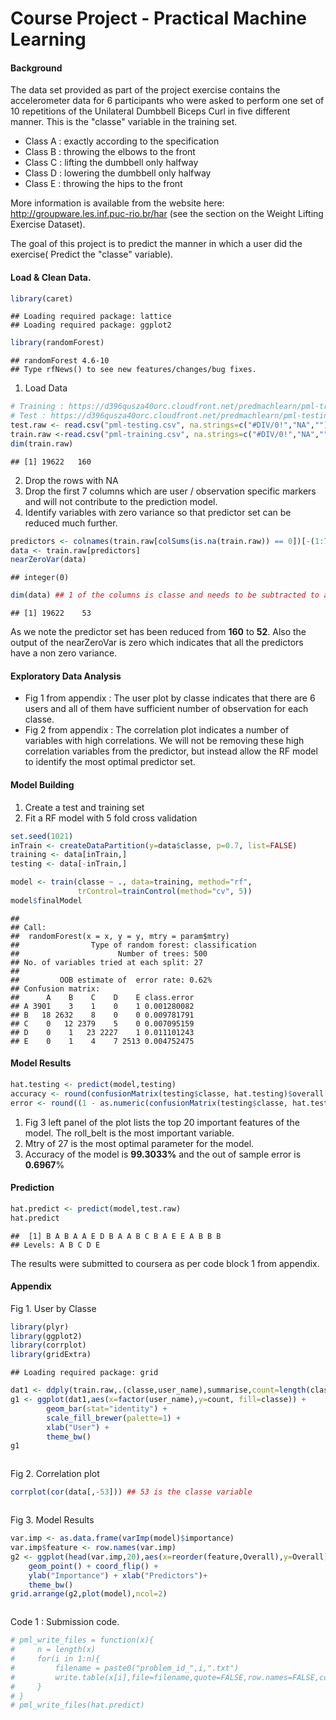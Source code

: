 # Course Project - Practical Machine Learning

#### Background

The data set provided as part of the project exercise contains the accelerometer data for 6 participants who were asked to perform one set of 10 repetitions of the Unilateral Dumbbell Biceps Curl in five different manner. This is the "classe" variable in the training set.

- Class A : exactly according to the specification 
- Class B : throwing the elbows to the front
- Class C : lifting the dumbbell only halfway 
- Class D : lowering the dumbbell only halfway
- Class E : throwing the hips to the front

More information is available from the website here: http://groupware.les.inf.puc-rio.br/har (see the section on the Weight Lifting Exercise Dataset).

The goal of this project is to predict the manner in which a user did the exercise( Predict the "classe" variable). 

#### Load & Clean Data.


```r
library(caret)
```

```
## Loading required package: lattice
## Loading required package: ggplot2
```

```r
library(randomForest)
```

```
## randomForest 4.6-10
## Type rfNews() to see new features/changes/bug fixes.
```

1. Load Data


```r
# Training : https://d396qusza40orc.cloudfront.net/predmachlearn/pml-training.csv 
# Test : https://d396qusza40orc.cloudfront.net/predmachlearn/pml-testing.csv
test.raw <- read.csv("pml-testing.csv", na.strings=c("#DIV/0!","NA",""))
train.raw <-read.csv("pml-training.csv", na.strings=c("#DIV/0!","NA",""))
dim(train.raw)
```

```
## [1] 19622   160
```

2. Drop the rows with NA
3. Drop the first 7 columns which are user / observation specific markers and will not contribute to the prediction model.
4. Identify variables with zero variance so that predictor set can be reduced much further.

```r
predictors <- colnames(train.raw[colSums(is.na(train.raw)) == 0])[-(1:7)]
data <- train.raw[predictors]
nearZeroVar(data)
```

```
## integer(0)
```

```r
dim(data) ## 1 of the columns is classe and needs to be subtracted to arrive at the predictors.
```

```
## [1] 19622    53
```
As we note the predictor set has been reduced from **160** to **52**. Also the output of the nearZeroVar is zero which indicates that all the predictors have a non zero variance.

#### Exploratory Data Analysis

- Fig 1 from appendix : The user plot by classe indicates that there are 6 users and all of them have sufficient number of observation for each classe. 
- Fig 2 from appendix : The correlation plot indicates a number of variables with high correlations. We will not be removing these high correlation variables from the predictor, but instead allow the RF model to identify the most optimal predictor set.


#### Model Building
1. Create a test and training set
2. Fit a RF model with 5 fold cross validation

```r
set.seed(1021)
inTrain <- createDataPartition(y=data$classe, p=0.7, list=FALSE)
training <- data[inTrain,]
testing <- data[-inTrain,]

model <- train(classe ~ ., data=training, method="rf",
               trControl=trainControl(method="cv", 5))
model$finalModel
```

```
## 
## Call:
##  randomForest(x = x, y = y, mtry = param$mtry) 
##                Type of random forest: classification
##                      Number of trees: 500
## No. of variables tried at each split: 27
## 
##         OOB estimate of  error rate: 0.62%
## Confusion matrix:
##      A    B    C    D    E class.error
## A 3901    3    1    0    1 0.001280082
## B   18 2632    8    0    0 0.009781791
## C    0   12 2379    5    0 0.007095159
## D    0    1   23 2227    1 0.011101243
## E    0    1    4    7 2513 0.004752475
```

#### Model Results

```r
hat.testing <- predict(model,testing)
accuracy <- round(confusionMatrix(testing$classe, hat.testing)$overall[1]*100,4)
error <- round((1 - as.numeric(confusionMatrix(testing$classe, hat.testing)$overall[1]))*100,4)
```
1. Fig 3 left panel of the plot lists the top 20 important features of the model. The roll_belt is the most important variable.
2. Mtry of 27 is the most optimal parameter for the model.
3. Accuracy of the model is **99.3033%** and the out of sample error is **0.6967**%

#### Prediction


```r
hat.predict <- predict(model,test.raw)
hat.predict
```

```
##  [1] B A B A A E D B A A B C B A E E A B B B
## Levels: A B C D E
```
The results were submitted to coursera as per code block 1 from appendix.

#### Appendix

Fig 1. User by Classe


```r
library(plyr)
library(ggplot2)
library(corrplot)
library(gridExtra)
```

```
## Loading required package: grid
```

```r
dat1 <- ddply(train.raw,.(classe,user_name),summarise,count=length(classe))
g1 <- ggplot(dat1,aes(x=factor(user_name),y=count, fill=classe)) + 
        geom_bar(stat="identity") + 
        scale_fill_brewer(palette=1) +
        xlab("User") + 
        theme_bw()
g1
```

<img src="../images/project_files/figure-html/unnamed-chunk-7-1.png" title="" alt="" style="display: block; margin: auto;" />

Fig 2. Correlation plot


```r
corrplot(cor(data[,-53])) ## 53 is the classe variable
```

<img src="../images/project_files/figure-html/unnamed-chunk-8-1.png" title="" alt="" style="display: block; margin: auto;" />

Fig 3. Model Results


```r
var.imp <- as.data.frame(varImp(model)$importance)
var.imp$feature <- row.names(var.imp)
g2 <- ggplot(head(var.imp,20),aes(x=reorder(feature,Overall),y=Overall)) + 
    geom_point() + coord_flip() + 
    ylab("Importance") + xlab("Predictors")+
    theme_bw()
grid.arrange(g2,plot(model),ncol=2)
```

<img src="../images/project_files/figure-html/unnamed-chunk-9-1.png" title="" alt="" style="display: block; margin: auto;" />

Code 1 : Submission code.

```r
# pml_write_files = function(x){
#     n = length(x)
#     for(i in 1:n){
#         filename = paste0("problem_id_",i,".txt")
#         write.table(x[i],file=filename,quote=FALSE,row.names=FALSE,col.names=FALSE)
#     }
# }
# pml_write_files(hat.predict)
```
